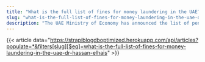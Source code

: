 ```yaml
---
title: "What is the full list of fines for money laundering in the UAE? Dr. Hassan Elhais"
slug: "what-is-the-full-list-of-fines-for-money-laundering-in-the-uae-dr-hassan-elhais"
description: "The UAE Ministry of Economy has announced the list of penalties for violations of the laws relating to money-laundering and terrorism financing."
---
```


{{< article data="https://strapiblogdboptimized.herokuapp.com/api/articles?populate=*&filters[slug][$eq]=what-is-the-full-list-of-fines-for-money-laundering-in-the-uae-dr-hassan-elhais" >}}
